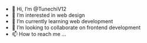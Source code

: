 - 👋 Hi, I’m @TunechiV12
- 👀 I’m interested in web design 
- 🌱 I’m currently learning web development 
- 💞️ I’m looking to collaborate on frontend development 
- 📫 How to reach me ...

<!---
TunechiV12/TunechiV12 is a ✨ special ✨ repository because its `README.md` (this file) appears on your GitHub profile.
You can click the Preview link to take a look at your changes.
--->
